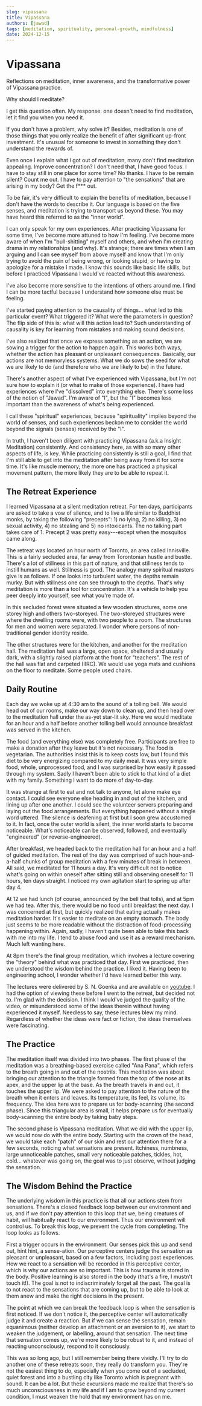 ```yaml
---
slug: vipassana
title: Vipassana
authors: [jawad]
tags: [meditation, spirituality, personal-growth, mindfulness]
date: 2024-12-15
---
```

# Vipassana

Reflections on meditation, inner awareness, and the transformative power of Vipassana practice.

<!--truncate-->

Why should I meditate?

I get this question often. My response: one doesn't need to find
meditation, let it find you when you need it.

If you don't have a problem, why solve it? Besides, meditation is one of
those things that you only realize the benefit of after significant
up-front investment. It's unusual for someone to invest in something
they don't understand the rewards of.

Even once I explain what I got out of meditation, many don't find
meditation appealing. Improve concentration? I don't need that, I have
good focus. I have to stay still in one place for some time? No thanks.
I have to be remain silent? Count me out. I have to pay attention to
"the sensations" that are arising in my body? Get the f*** out.

To be fair, it's very difficult to explain the benefits of meditation,
because I don't have the words to describe it. Our language is based on
the five senses, and meditation is trying to transport us beyond these.
You may have heard this referred to as the "inner world".

I can only speak for my own experiences. After practicing Vipassana for
some time, I've become more attuned to how I'm feeling. I've become more
aware of when I'm "bull-shitting" myself and others, and when I'm
creating drama in my relationships (and why). It's strange; there are
times when I am arguing and I can see myself from above myself and know
that I'm only trying to avoid the pain of being wrong, or looking
stupid, or having to apologize for a mistake I made. I know this sounds
like basic life skills, but before I practiced Vipassana I would've
reacted without this awareness.

I've also become more sensitive to the intentions of others around me. I
find I can be more tactful because I understand how someone else must be
feeling.

I've started paying attention to the causality of things... what led to
this particular event? What triggered it? What were the parameters in
question? The flip side of this is: what will this action lead to? Such
understanding of causality is key for learning from mistakes and making
sound decisions.

I've also realized that once we express something as an action, we are
sowing a trigger for the action to happen again. This works both ways,
whether the action has pleasant or unpleasant consequences. Basically,
our actions are not memoryless systems. What we do sows the seed for what
we are likely to do (and therefore who we are likely to be) in the
future.

There's another aspect of what I've experienced with Vipassana, but I'm
not sure how to explain it (or what to make of those experience). I have
had experiences where I've "dissolved" into everything else. There's
some loss of the notion of "Jawad". I'm aware of "I", but the "I"
becomes less important than the awareness of what's being experienced.

I call these "spiritual" experiences, because "spirituality" implies
beyond the world of senses, and such experiences beckon me to consider
the world beyond the signals (senses) received by the "I".

In truth, I haven't been diligent with practicing Vipassana (a.k.a
Insight Meditation) consistently. And consistency here, as with so many
other aspects of life, is key. While practicing consistently is still a
goal, I find that I'm still able to get into the meditation after being
away from it for some time. It's like muscle memory; the more one has
practiced a physical movement pattern, the more likely they are to be
able to repeat it.

## The Retreat Experience

I learned Vipassana at a silent meditation retreat. For ten days,
participants are asked to take a vow of silence, and to live a life
similar to Buddhist monks, by taking the following "precepts": 1) no
lying, 2) no killing, 3) no sexual activity, 4) no stealing and 5) no
intoxicants. The no talking part takes care of 1. Precept 2 was pretty
easy---except when the mosquitos came along.

The retreat was located an hour north of Toronto, an area called
Innisville. This is a fairly secluded area, far away from Torontonian
hustle and bustle. There's a lot of stillness in this part of nature,
and that stillness tends to instill humans as well. Stillness is good.
The analogy many spiritual masters give is as follows. If one looks into
turbulent water, the depths remain murky. But with stillness one can see
through to the depths. That's why meditation is more than a tool for
concentration. It's a vehicle to help you peer deeply into yourself, see
what you're made of.

In this secluded forest were situated a few wooden structures, some one
storey high and others two-storeyed. The two-storeyed structures were
where the dwelling rooms were, with two people to a room. The structures
for men and women were separated. I wonder where persons of
non-traditional gender identity reside.

The other structures were for the kitchen, and another for the
meditation hall. The meditation hall was a large, open space, sheltered
and usually dark, with a slightly raised platform at the front for
"teachers". The rest of the hall was flat and carpeted (IIRC). We would
use yoga mats and cushions on the floor to meditate. Some people used
chairs.

## Daily Routine

Each day we woke up at 4:30 am to the sound of a tolling bell. We would
head out of our rooms, make our way down to clean up, and then head over
to the meditation hall under the as-yet star-lit sky. Here we would
meditate for an hour and a half before another tolling bell would
announce breakfast was served in the kitchen.

The food (and everything else) was completely free. Participants are
free to make a donation after they leave but it's not necessary. The
food is vegetarian. The authorities insist this is to keep costs low,
but I found this diet to be very energizing compared to my daily meal.
It was very simple food, whole, unprocessed food, and I was surprised by
how easily it passed through my system. Sadly I haven't been able to
stick to that kind of a diet with my family. Something I want to do more
of day-to-day.

It was strange at first to eat and not talk to anyone, let alone make
eye contact. I could see everyone else heading in and out of the
kitchen, and lining up after one another. I could see the volunteer
servers preparing and laying out the food arrangements. But everything
happened without a single word uttered. The silence is deafening at
first but I soon grew accustomed to it. In fact, once the outer world is
silent, the inner world starts to become noticeable. What's noticeable
can be observed, followed, and eventually "engineered" (or
reverse-engineered).

After breakfast, we headed back to the meditation hall for an hour and a
half of guided meditation. The rest of the day was comprised of such
hour-and-a-half chunks of group meditation with a few minutes of break
in between. All said, we meditated for 11 hours a day. It's very
difficult not to notice what's going on within oneself after sitting
still and observing oneself for 11 hours, ten days straight. I noticed
my own agitation start to spring up after day 4.

At 12 we had lunch (of course, announced by the bell that tolls), and at
5pm we had tea. After this, there would be no food until breakfast the
next day. I was concerned at first, but quickly realized that eating
actually makes meditation harder. It's easier to meditate on an empty
stomach. The body just seems to be more readable without the distraction
of food-processing happening within. Again, sadly, I haven't quite been
able to take this back with me into my life. I tend to abuse food and
use it as a reward mechanism. Much left wanting here.

At 8pm there's the final group meditation, which involves a lecture
covering the "theory" behind what was practiced that day. First we
practiced, then we understood the wisdom behind the practice. I liked
it. Having been to engineering school, I wonder whether I'd have learned
better this way.

The lectures were delivered by S. N. Goenka and are available on
[youtube](https://www.youtube.com/watch?v=cz7QHNvNFfA&list=PLPJVlVRVmhc4Z01fD57jbzycm9I6W054x).
I had the option of viewing these before I went to the retreat, but
decided not to. I'm glad with the decision. I think I would've judged
the quality of the video, or misunderstood some of the ideas therein
without having experienced it myself. Needless to say, these lectures
blew my mind. Regardless of whether the ideas were fact or fiction, the
ideas themselves were fascinating.

## The Practice

The meditation itself was divided into two phases. The first phase of
the meditation was a breathing-based exercise called "Ana Pana", which
refers to the breath going in and out of the nostrils. This meditation
was about bringing our attention to the triangle formed from the top of
the nose at its apex, and the upper lip at the base. As the breath
travels in and out, it touches the upper lip. We were asked to pay
attention to the nature of the breath when it enters and leaves. Its
temperature, its feel, its volume, its frequency. The idea here was
to prepare us for body-scanning (the second phase). Since this
triangular area is small, it helps prepare us for eventually
body-scanning the entire body by taking baby steps.

The second phase is Vipassana meditation. What we did with the upper
lip, we would now do with the entire body. Starting with the crown of
the head, we would take each "patch" of our skin and rest our attention
there for a few seconds, noticing what sensations are present.
Itchiness, numbness, large unnoticeable patches, small very noticeable
patches, tickles, hot, cold... whatever was going on, the goal was to
just observe, without judging the sensation.

## The Wisdom Behind the Practice

The underlying wisdom in this practice is that all our actions stem from
sensations. There's a closed feedback loop between our environment and
us, and if we don't pay attention to this loop that we, being creatures
of habit, will habitually react to our environment. Thus our environment
will control us. To break this loop, we prevent the cycle from
completing. The loop looks as follows.

First a trigger occurs in the environment. Our senses pick this up and
send out, hint hint, a sense-ation. Our perceptive centers judge the
sensation as pleasant or unpleasant, based on a few factors, including
past experiences. How we react to a sensation will be recorded in this
perceptive center, which is why our actions are so important. This is
how trauma is stored in the body. Positive learning is also stored in
the body (that's a fire, I mustn't touch it!). The goal is not to
indiscriminately forget all the past. The goal is to not react to the
sensations that are coming up, but to be able to look at them anew and
make the right decisions in the present.

The point at which we can break the feedback loop is when the sensation
is first noticed. If we don't notice it, the perceptive center will
automatically judge it and create a reaction. But if we can sense the
sensation, remain equanimous (neither develop an attachment or an
aversion to it), we start to weaken the judgement, or labelling, around
that sensation. The next time that sensation comes up, we're more likely
to be robust to it, and instead of reacting unconsciously, respond to it
consciously.

This was so long ago, but I still remember being there vividly. I'll try
to do another one of these retreats soon, they really do transform you.
They're not the easiest thing to do, especially when you come out of a
secluded, quiet forest and into a bustling city like Toronto which is
pregnant with sound. It can be a lot. But these excursions made me
realize that there's so much unconsciousness in my life and if I am to
grow beyond my current condition, I must weaken the hold that my
environment has on me.
